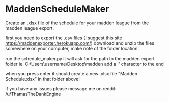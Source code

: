 # MaddenScheduleMaker
Create an .xlsx file of the schedule for your madden league from the madden league export. 

first you need to export the .csv files (I suggest this site https://maddenexporter.herokuapp.com/)
download and unzip the files somewhere on your computer, make note of the folder location. 

run the schedule_maker.py 
it will ask for the path to the madden export folder 
    ie. C:\Users\username\Desktop\madden
add a '\' character to the end 

when you press enter it should create a new .xlsx file "Madden Schedule.xlsx" in that folder above!

if you have any issues please message me on reddit:
  /u/ThamasTheDankEngine
  
  
